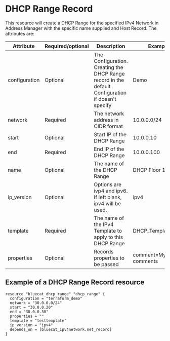 # DHCP Range Record
This resource will create a DHCP Range for the specified IPv4 Network in Address Manager with the specific name supplied and Host Record. The attributes are:

| Attribute     | Required/optional | Description | Example             |
|---------------| --- | --- |---------------------|
| configuration | Optional | The Configuration. Creating the DHCP Range record in the default Configuration if doesn't specify | Demo                |
| network       | Required |  The network address in CIDR format | 10.0.0.0/24         |
| start         | Optional | Start IP of the DHCP Range | 10.0.0.10           |
| end           | Required | End IP of the DHCP Range | 10.0.0.100          |
| name          | Optional | The name of the DHCP Range | DHCP Floor 1        |
| ip_version    | Optional | Options are ivp4 and ipv6. If left blank, ipv4 will be used. | ipv4                |
| template      | Required | The name of the IPv4 Template to apply to this DHCP Range | DHCP_Template_IPv4  |
| properties    | Optional | Records properties to be passed | comment=My comments |


## Example of a DHCP Range Record resource

    resource "bluecat_dhcp_range" "dhcp_range" {
      configuration = "terraform_demo"
      network = "30.0.0.0/24"
      start = "30.0.0.20"
      end = "30.0.0.30"
      properties = ""
      template = "testtemplate"
      ip_version = "ipv4"
      depends_on = [bluecat_ipv4network.net_record]
    }
